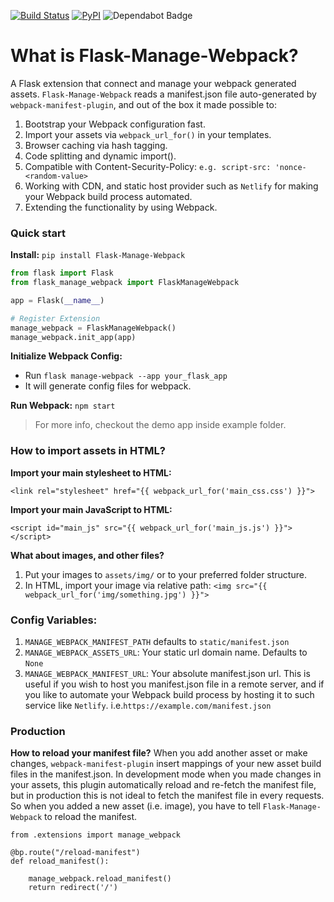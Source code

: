 [![Build Status](https://travis-ci.org/psdon/Flask-Manage-Webpack.svg?branch=master)](https://travis-ci.org/psdon/Flask-Manage-Webpack)
[![PyPI](https://img.shields.io/pypi/v/Flask-Manage-Webpack)](https://pypi.org/project/Flask-Manage-Webpack)
<img src="https://flat.badgen.net/dependabot/psdon/Flask-Manage-Webpack?icon=dependabot" alt="Dependabot Badge" />

# What is Flask-Manage-Webpack?
A Flask extension that connect and manage your webpack generated assets.
`Flask-Manage-Webpack` reads a manifest.json file auto-generated by `webpack-manifest-plugin`, 
and out of the box it made possible to:
 
1. Bootstrap your Webpack configuration fast.
2. Import your assets via `webpack_url_for()` in your templates.
3. Browser caching via hash tagging.
4. Code splitting and dynamic import().
5. Compatible with Content-Security-Policy: `e.g. script-src: 'nonce-<random-value>`
6. Working with CDN, and static host provider such as `Netlify` 
for making your Webpack build process automated.
7. Extending the functionality by using Webpack.

### Quick start
**Install:** `pip install Flask-Manage-Webpack`

```python
from flask import Flask
from flask_manage_webpack import FlaskManageWebpack

app = Flask(__name__)

# Register Extension
manage_webpack = FlaskManageWebpack()
manage_webpack.init_app(app)
```

**Initialize Webpack Config:** 
- Run `flask manage-webpack --app your_flask_app`
- It will generate config files for webpack.

**Run Webpack:** `npm start`

> For more info, checkout the demo app inside example folder.

### How to import assets in HTML?
**Import your main stylesheet to HTML:**

`<link rel="stylesheet" href="{{ webpack_url_for('main_css.css') }}">`

**Import your main JavaScript to HTML:**

`<script id="main_js" src="{{ webpack_url_for('main_js.js') }}"></script>`

**What about images, and other files?**
1. Put your images to `assets/img/` or to your preferred folder structure.
2. In HTML, import your image via relative path: `<img src="{{ webpack_url_for('img/something.jpg') }}">`


### Config Variables:
1. `MANAGE_WEBPACK_MANIFEST_PATH` defaults to `static/manifest.json`
2. `MANAGE_WEBPACK_ASSETS_URL`: Your static url domain name. Defaults to `None`
3. `MANAGE_WEBPACK_MANIFEST_URL`: Your absolute manifest.json url. This is useful if you wish to host you manifest.json file in a remote server,
 and if you like to automate your Webpack build process by hosting it to such service like `Netlify`. i.e.`https://example.com/manifest.json`


### Production
**How to reload your manifest file?** 
When you add another asset or make changes, `webpack-manifest-plugin` insert mappings of your new asset build files in the manifest.json.
In development mode when you made changes in your assets, this plugin automatically reload and re-fetch the manifest file, 
but in production this is not ideal to fetch the manifest file in every requests.
So when you added a new asset (i.e. image), you have to tell `Flask-Manage-Webpack` to reload the manifest. 

```
from .extensions import manage_webpack

@bp.route("/reload-manifest")
def reload_manifest():

    manage_webpack.reload_manifest()
    return redirect('/')
```
